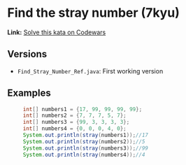 # Find the stray number (7kyu)
**Link:** [Solve this kata on Codewars](https://www.codewars.com/kata/57f609022f4d534f05000024)
## Versions
- `Find_Stray_Number_Ref.java`: First working version

## Examples
```java
	 int[] numbers1 = {17, 99, 99, 99, 99};
	 int[] numbers2 = {7, 7, 7, 5, 7};
	 int[] numbers3 = {99, 3, 3, 3, 3};
	 int[] numbers4 = {0, 0, 0, 4, 0};
	 System.out.println(stray(numbers1));//17
	 System.out.println(stray(numbers2));//5
	 System.out.println(stray(numbers3));//99
	 System.out.println(stray(numbers4));//4
